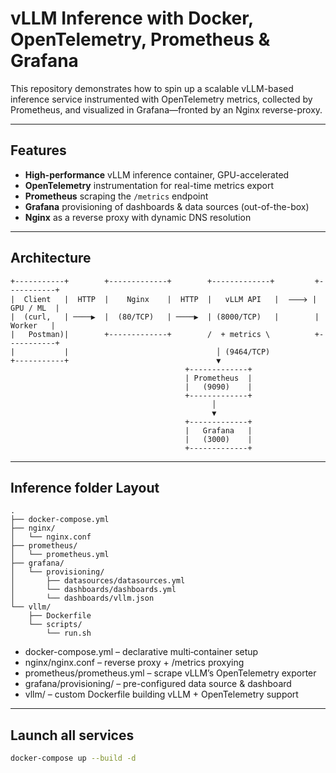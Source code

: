 # vLLM Inference with Docker, OpenTelemetry, Prometheus & Grafana

This repository demonstrates how to spin up a scalable vLLM-based inference service instrumented with OpenTelemetry metrics, collected by Prometheus, and visualized in Grafana—fronted by an Nginx reverse-proxy.

---

## Features

- **High-performance** vLLM inference container, GPU-accelerated  
- **OpenTelemetry** instrumentation for real-time metrics export  
- **Prometheus** scraping the `/metrics` endpoint  
- **Grafana** provisioning of dashboards & data sources (out-of-the-box)  
- **Nginx** as a reverse proxy with dynamic DNS resolution  

---

## Architecture

```text
+-----------+        +-------------+        +-------------+         +-----------+
|  Client   |  HTTP  |    Nginx    |  HTTP  |   vLLM API   |  🡒 | GPU / ML  |
|  (curl,   | ────▶  |  (80/TCP)   | ────▶  | (8000/TCP)   |        |  Worker   |
|   Postman)|        +-------------+        /  + metrics \          +-----------+
|           |                                 │ (9464/TCP)         
+-----------+                                 ▼                   
                                       +-------------+            
                                       | Prometheus  |            
                                       |   (9090)    |            
                                       +-------------+            
                                             │                  
                                             ▼                  
                                       +-------------+            
                                       |   Grafana   |            
                                       |   (3000)    |            
                                       +-------------+            
```

---
## Inference folder Layout

```doctest
.
├── docker-compose.yml
├── nginx/
│   └── nginx.conf
├── prometheus/
│   └── prometheus.yml
├── grafana/
│   └── provisioning/
│       ├── datasources/datasources.yml
│       └── dashboards/dashboards.yml
│       └── dashboards/vllm.json
└── vllm/
    ├── Dockerfile
    └── scripts/
        └── run.sh
```

- docker-compose.yml – declarative multi‐container setup
- nginx/nginx.conf – reverse proxy + /metrics proxying
- prometheus/prometheus.yml – scrape vLLM’s OpenTelemetry exporter
- grafana/provisioning/ – pre-configured data source & dashboard
- vllm/ – custom Dockerfile building vLLM + OpenTelemetry support

---
## Launch all services
```bash
docker-compose up --build -d
```
